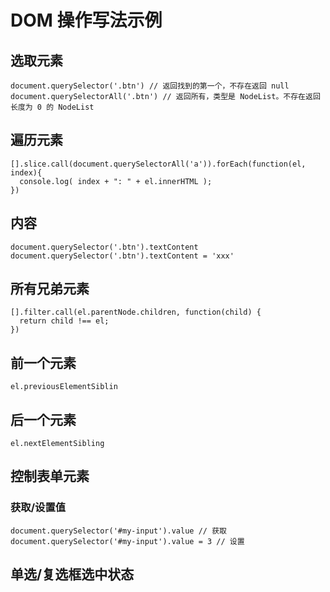 # DOM 操作写法示例
## 选取元素
```
document.querySelector('.btn') // 返回找到的第一个，不存在返回 null
document.querySelectorAll('.btn') // 返回所有，类型是 NodeList。不存在返回长度为 0 的 NodeList
```

## 遍历元素
```
[].slice.call(document.querySelectorAll('a')).forEach(function(el, index){
  console.log( index + ": " + el.innerHTML );
})
```

## 内容
```
document.querySelector('.btn').textContent
document.querySelector('.btn').textContent = 'xxx'
```

## 所有兄弟元素
```
[].filter.call(el.parentNode.children, function(child) {
  return child !== el;
})
```

## 前一个元素
```
el.previousElementSiblin
```

## 后一个元素
```
el.nextElementSibling
```


## 控制表单元素
### 获取/设置值
```
document.querySelector('#my-input').value // 获取
document.querySelector('#my-input').value = 3 // 设置
```

## 单选/复选框选中状态